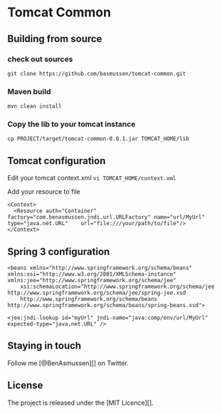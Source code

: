 Tomcat Common
=============




## Building from source


### check out sources
`git clone https://github.com/basmussen/tomcat-common.git`

### Maven build
`mvn clean install`


### Copy the lib to your tomcat instance
`cp PROJECT/target/tomcat-common-0.0.1.jar TOMCAT_HOME/lib`

## Tomcat configuration

Edit your tomcat context.xml
`vi TOMCAT_HOME/context.xml`

Add your resource to file

```
<Context>
  <Resource auth="Container" factory="com.benasmussen.jndi.url.URLFactory" name="url/MyUrl" type="java.net.URL"    url="file:///your/path/to/file"/>
</Context>
```

## Spring 3 configuration

```
<beans xmlns="http://www.springframework.org/schema/beans" xmlns:xsi="http://www.w3.org/2001/XMLSchema-instance" xmlns:jee="http://www.springframework.org/schema/jee"
	xsi:schemaLocation="http://www.springframework.org/schema/jee http://www.springframework.org/schema/jee/spring-jee.xsd
	http://www.springframework.org/schema/beans http://www.springframework.org/schema/beans/spring-beans.xsd">
```

```
<jee:jndi-lookup id="myUrl" jndi-name="java:comp/env/url/MyUrl" expected-type="java.net.URL" />
```



## Staying in touch
Follow me [@BenAsmussen][] on Twitter. 

## License
The project is released under  the [MIT Licence][].



